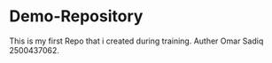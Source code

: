 # Demo-Repository
This is my first Repo that i created during training.
Auther Omar Sadiq 2500437062.
